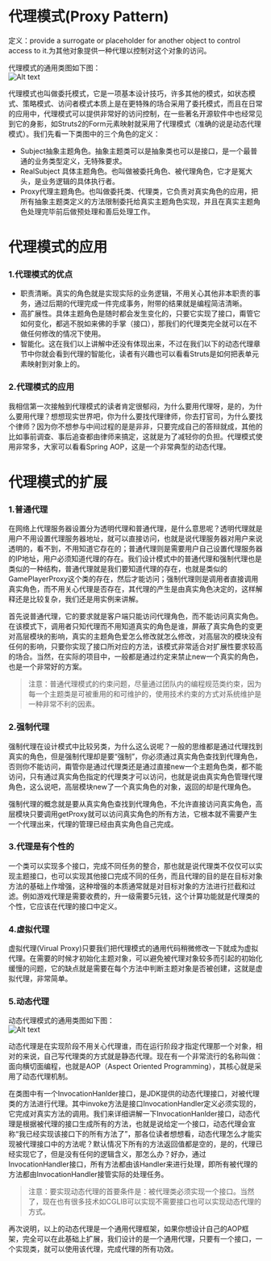 # 代理模式(Proxy Pattern) 

定义：provide a surrogate or placeholder for another object to control access to it.为其他对象提供一种代理以控制对这个对象的访问。  

代理模式的通用类图如下图：  
![Alt text](../../../../AndroidStudioProjects/Libs/DPModel/src/dp/com/company/proxy/proxy.jpg "代理模式类图")

代理模式也叫做委托模式，它是一项基本设计技巧，许多其他的模式，如状态模式、策略模式、访问者模式本质上是在更特殊的场合采用了委托模式，而且在日常的应用中，代理模式可以提供非常好的访问控制，在一些著名开源软件中也经常见到它的身影，如Struts2的Form元素映射就采用了代理模式（准确的说是动态代理模式）。我们先看一下类图中的三个角色的定义：

- Subject抽象主题角色。抽象主题类可以是抽象类也可以是接口，是一个最普通的业务类型定义，无特殊要求。
- RealSubject 具体主题角色。也叫做被委托角色、被代理角色，它才是冤大头，是业务逻辑的具体执行者。 
- Proxy代理主题角色。也叫做委托类、代理类，它负责对真实角色的应用，把所有抽象主题类定义的方法限制委托给真实主题角色实现，并且在真实主题角色处理完毕前后做预处理和善后处理工作。

# 代理模式的应用

### 1.代理模式的优点

- 职责清晰。真实的角色就是实现实际的业务逻辑，不用关心其他非本职责的事务，通过后期的代理完成一件完成事务，附带的结果就是编程简洁清晰。 
- 高扩展性。具体主题角色是随时都会发生变化的，只要它实现了接口，甭管它如何变化，都逃不脱如来佛的手掌（接口），那我们的代理类完全就可以在不做任何修改的情况下使用。
- 智能化。这在我们以上讲解中还没有体现出来，不过在我们以下的动态代理章节中你就会看到代理的智能化，读者有兴趣也可以看看Struts是如何把表单元素映射到对象上的。 

### 2.代理模式的应用

我相信第一次接触到代理模式的读者肯定很郁闷，为什么要用代理呀，是的，为什么要用代理？想想现实世界吧，你为什么要找代理律师，你去打官司，为什么要找个律师？因为你不想参与中间过程的是是非非，只要完成自己的答辩就成，其他的比如事前调查、事后追查都由律师来搞定，这就是为了减轻你的负担。代理模式使用非常多，大家可以看看Spring AOP，这是一个非常典型的动态代理。  

# 代理模式的扩展

### 1.普通代理

 在网络上代理服务器设置分为透明代理和普通代理，是什么意思呢？透明代理就是用户不用设置代理服务器地址，就可以直接访问，也就是说代理服务器对用户来说透明的，看不到，不用知道它存在的；普通代理则是需要用户自己设置代理服务器的IP地址，用户必须知道代理的存在。我们设计模式中的普通代理和强制代理也是类似的一种结构，普通代理就是我们要知道代理的存在，也就是类似的GamePlayerProxy这个类的存在，然后才能访问；强制代理则是调用者直接调用真实角色，而不用关心代理是否存在，其代理的产生是由真实角色决定的，这样解释还是比较复杂，我们还是用实例来讲解。  

首先说普通代理，它的要求就是客户端只能访问代理角色，而不能访问真实角色。在该模式下，调用者只知代理而不用知道真实的角色是谁，屏蔽了真实角色的变更对高层模块的影响，真实的主题角色爱怎么修改就怎么修改，对高层次的模块没有任何的影响，只要你实现了接口所对应的方法，该模式非常适合对扩展性要求较高的场合。当然，在实际的项目中，一般都是通过约定来禁止new一个真实的角色，也是一个非常好的方案。  

> 注意：普通代理模式的约束问题，尽量通过团队内的编程规范类约束，因为每一个主题类是可被重用的和可维护的，使用技术约束的方式对系统维护是一种非常不利的因素。

### 2.强制代理

强制代理在设计模式中比较另类，为什么这么说呢？一般的思维都是通过代理找到真实的角色，但是强制代理却是要“强制”，你必须通过真实角色查找到代理角色，否则你不能访问，甭管你是通过代理类还是通过直接new一个主题角色类，都不能访问，只有通过真实角色指定的代理类才可以访问，也就是说由真实角色管理代理角色，这么说吧，高层模块new了一个真实角色的对象，返回的却是代理角色。  

强制代理的概念就是要从真实角色查找到代理角色，不允许直接访问真实角色，高层模块只要调用getProxy就可以访问真实角色的所有方法，它根本就不需要产生一个代理出来，代理的管理已经由真实角色自己完成。  

### 3.代理是有个性的

一个类可以实现多个接口，完成不同任务的整合，那也就是说代理类不仅仅可以实现主题接口，也可以实现其他接口完成不同的任务，而且代理的目的是在目标对象方法的基础上作增强，这种增强的本质通常就是对目标对象的方法进行拦截和过滤。例如游戏代理是需要收费的，升一级需要5元钱，这个计算功能就是代理类的个性，它应该在代理的接口中定义。  

### 4.虚拟代理

虚拟代理(Virual Proxy)只要我们把代理模式的通用代码稍微修改一下就成为虚拟代理。在需要的时候才初始化主题对象，可以避免被代理对象较多而引起的初始化缓慢的问题，它的缺点就是需要在每个方法中判断主题对象是否被创建，这就是虚拟代理，非常简单。  

### 5.动态代理

动态代理模式的通用类图如下图：  
![Alt text](../../../../AndroidStudioProjects/Libs/DPModel/src/dp/com/company/proxy/dynamicproxy.jpg "动态代理模式类图")

动态代理是在实现阶段不用关心代理谁，而在运行阶段才指定代理那一个对象，相对的来说，自己写代理类的方式就是静态代理。现在有一个非常流行的名称叫做：面向横切面编程，也就是AOP（Aspect Oriented Programming），其核心就是采用了动态代理机制。  

在类图中有一个InvocationHanlder接口，是JDK提供的动态代理接口，对被代理类的方法进行代理。其中invoke方法是接口InvocationHandler定义必须实现的，它完成对真实方法的调用。我们来详细讲解一下InvocationHanlder接口，动态代理是根据被代理的接口生成所有的方法，也就是说给定一个接口，动态代理会宣称“我已经实现该接口下的所有方法了”，那各位读者想想看，动态代理怎么才能实现被代理接口中的方法呢？默认情况下所有的方法返回值都是空的，是的，代理已经实现它了，但是没有任何的逻辑含义，那怎么办？好办，通过InvocationHandler接口，所有方法都由该Handler来进行处理，即所有被代理的方法都由InvocationHandler接管实际的处理任务。  

> 注意：要实现动态代理的首要条件是：被代理类必须实现一个接口。当然了，现在也有很多技术如CGLIB可以实现不需要接口也可以实现动态代理的方式。  

再次说明，以上的动态代理是一个通用代理框架，如果你想设计自己的AOP框架，完全可以在此基础上扩展，我们设计的是一个通用代理，只要有一个接口，一个实现类，就可以使用该代理，完成代理的所有功效。